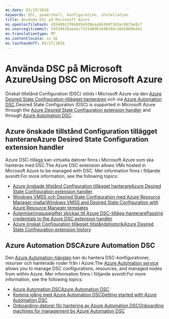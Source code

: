 ```yaml
---
ms.date: 03/15/2018
keywords: DSC, powershell, konfiguration, installation
title: Använda DSC på Microsoft Azure
ms.openlocfilehash: d35488c3f66895e930eaa84360f3d3ec9d74e9c7
ms.sourcegitcommit: 54534635eedacf531d8d6344019dc16a50b8b441
ms.translationtype: MT
ms.contentlocale: sv-SE
ms.lasthandoff: 05/17/2018
---
```

# <a name="using-dsc-on-microsoft-azure"></a><span data-ttu-id="18110-103">Använda DSC på Microsoft Azure</span><span class="sxs-lookup"><span data-stu-id="18110-103">Using DSC on Microsoft Azure</span></span>

<span data-ttu-id="18110-104">Önskat tillstånd Configuration (DSC) stöds i Microsoft Azure via den [Azure Desired State Configuration-tillägget hanteraren](/azure/virtual-machines/virtual-machines-windows-extensions-dsc-overview) och via [Azure Automation DSC](/azure/automation/automation-dsc-overview).</span><span class="sxs-lookup"><span data-stu-id="18110-104">Desired State Configuration (DSC) is supported in Microsoft Azure through the [Azure Desired State Configuration extension handler](/azure/virtual-machines/virtual-machines-windows-extensions-dsc-overview) and through [Azure Automation DSC](/azure/automation/automation-dsc-overview).</span></span>

## <a name="azure-desired-state-configuration-extension-handler"></a><span data-ttu-id="18110-105">Azure önskade tillstånd Configuration tillägget hanterare</span><span class="sxs-lookup"><span data-stu-id="18110-105">Azure Desired State Configuration extension handler</span></span>

<span data-ttu-id="18110-106">Azure DSC-tillägg kan virtuella datorer finns i Microsoft Azure som ska hanteras med DSC.</span><span class="sxs-lookup"><span data-stu-id="18110-106">The Azure DSC extension allows VMs hosted in Microsoft Azure to be managed with DSC.</span></span>
<span data-ttu-id="18110-107">Mer information finns i följande avsnitt:</span><span class="sxs-lookup"><span data-stu-id="18110-107">For more information, see the following topics:</span></span>

- [<span data-ttu-id="18110-108">Azure önskade tillstånd Configuration tillägget hanterare</span><span class="sxs-lookup"><span data-stu-id="18110-108">Azure Desired State Configuration extension handler</span></span>](/azure/virtual-machines/virtual-machines-windows-extensions-dsc-overview)
- [<span data-ttu-id="18110-109">Windows VMSS och Desired State Configuration med Azure Resource Manager-mallar</span><span class="sxs-lookup"><span data-stu-id="18110-109">Windows VMSS and Desired State Configuration with Azure Resource Manager templates</span></span>](/azure/virtual-machines/virtual-machines-windows-extensions-dsc-template)
- [<span data-ttu-id="18110-110">Autentiseringsuppgifter skickas till Azure DSC-tillägg-hanterare</span><span class="sxs-lookup"><span data-stu-id="18110-110">Passing credentials to the Azure DSC extension handler</span></span>](/azure/virtual-machines/virtual-machines-windows-extensions-dsc-credentials)
- [<span data-ttu-id="18110-111">Azure önskat Configuration tillägget tillståndshistorik</span><span class="sxs-lookup"><span data-stu-id="18110-111">Azure Desired State Configuration extension history</span></span>](azureDscexthistory.md)

## <a name="azure-automation-dsc"></a><span data-ttu-id="18110-112">Azure Automation DSC</span><span class="sxs-lookup"><span data-stu-id="18110-112">Azure Automation DSC</span></span>

<span data-ttu-id="18110-113">Den [Azure Automation-tjänsten](https://azure.microsoft.com/services/automation/) kan du hantera DSC-konfigurationer, resurser och hanterade noder från i Azure.</span><span class="sxs-lookup"><span data-stu-id="18110-113">The [Azure Automation service](https://azure.microsoft.com/services/automation/) allows you to manage DSC configurations, resources, and managed nodes from within Azure.</span></span> <span data-ttu-id="18110-114">Mer information finns i följande avsnitt:</span><span class="sxs-lookup"><span data-stu-id="18110-114">For more information, see the following topics:</span></span>

- [<span data-ttu-id="18110-115">Azure Automation DSC</span><span class="sxs-lookup"><span data-stu-id="18110-115">Azure Automation DSC</span></span>](/azure/automation/automation-dsc-overview)
- [<span data-ttu-id="18110-116">Komma igång med Azure Automation DSC</span><span class="sxs-lookup"><span data-stu-id="18110-116">Getting started with Azure Automation DSC</span></span>](/azure/automation/automation-dsc-getting-started)
- [<span data-ttu-id="18110-117">Onboarding-datorer för hantering av Azure Automation DSC</span><span class="sxs-lookup"><span data-stu-id="18110-117">Onboarding machines for management by Azure Automation DSC</span></span>](/azure/automation/automation-dsc-onboarding)